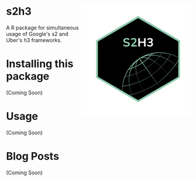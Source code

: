 # s2h3  <a href='https://github.com/benyamindsmith/s2h3'><img src='https://github.com/benyamindsmith/s2h3/blob/main/logo.png' align="right" height="300" /></a>

A R package for simultaneous usage of Google's s2 and Uber's h3 frameworks.

# Installing this package
(Coming Soon)

# Usage

(Coming Soon)

# Blog Posts

(Coming Soon)


